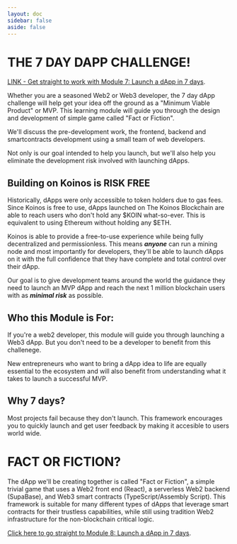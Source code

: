 ```yaml
---
layout: doc
sidebar: false
aside: false
---
```


# THE 7 DAY DAPP CHALLENGE!

[LINK - Get straight to work with Module 7: Launch a dApp in 7 days](/M8/1_introduction.md).

Whether you are a seasoned Web2 or Web3 developer, the 7 day dApp challenge will help get your idea off the ground as a "Minimum Viable Product" or MVP. This learning module will guide you through the design and development of simple game called "Fact or Fiction".

We'll discuss the pre-development work, the frontend, backend and smartcontracts development using a small team of web developers. 

Not only is our goal intended to help you launch, but we'll also help you eliminate the development risk involved with launching dApps.

## Building on Koinos is RISK FREE

Historically, dApps were only accessible to token holders due to gas fees. Since Koinos is free to use, dApps launched on The Koinos Blockchain are able to reach users who don't hold any $KOIN what-so-ever. This is equivalent to using Ethereum without holding any $ETH. 

Koinos is able to provide a free-to-use experience while being fully decentralized and permissionless. This means ___anyone___ can run a mining node and most importantly for developers, they'll be able to launch dApps on it with the full confidence that they have complete and total control over their dApp.

Our goal is to give development teams around the world the guidance they need to launch an MVP dApp and reach the next 1 million blockchain users with as  ___minimal risk___ as possible.

## Who this Module is For:

If you're a web2 developer, this module will guide you through launching a Web3 dApp. But you don't need to be a developer to benefit from this challenege.

New entrepreneurs who want to bring a dApp idea to life are equally essential to the ecosystem and will also benefit from understanding what it takes to launch a successful MVP.

## Why 7 days? 

Most projects fail because they don't launch. This framework encourages you to quickly launch and get user feedback by making it accesible to users world wide.

##

# FACT OR FICTION?

The dApp we'll be creating together is called "Fact or Fiction", a simple trivial game that uses a Web2 front end (React), a serverless Web2 backend (SupaBase), and Web3 smart contracts (TypeScript/Assembly Script). This framework is suitable for many different types of dApps that leverage smart contracts for their trustless capabilities, while still using tradition Web2 infrastructure for the non-blockchain critical logic.


[Click here to go straight to Module 8: Launch a dApp in 7 days](/M8/1_introduction.md).